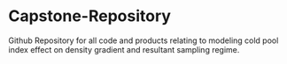 # Capstone-Repository

Github Repository for all code and products relating to modeling cold pool index effect on density gradient and resultant sampling regime.
